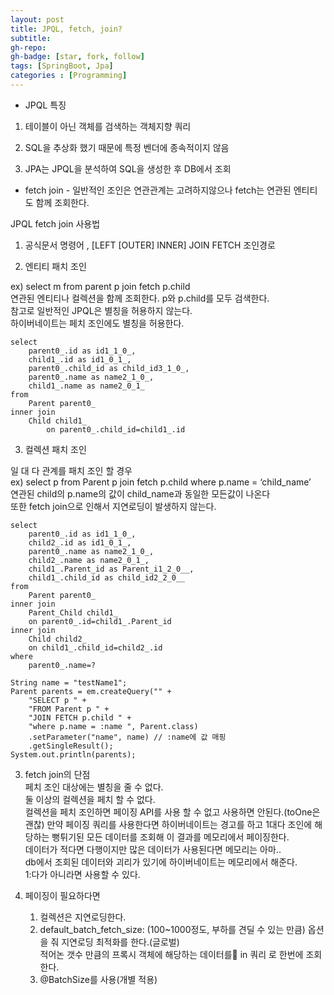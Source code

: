 ```yaml
---
layout: post
title: JPQL, fetch, join?
subtitle: 
gh-repo: 
gh-badge: [star, fork, follow]
tags: [SpringBoot, Jpa]
categories : [Programming]
---
```


* JPQL 특징

1. 테이블이 아닌 객체를 검색하는 객체지향 쿼리

2. SQL을 추상화 했기 때문에 특정 벤더에 종속적이지 않음

3. JPA는 JPQL을 분석하여 SQL을 생성한 후 DB에서 조회


* fetch join - 일반적인 조인은 연관관계는 고려하지않으나 fetch는 연관된 엔티티도 함께 조회한다.

JPQL fetch join 사용법  
1) 공식문서 명령어 , [LEFT [OUTER] INNER] JOIN FETCH 조인경로  

2) 엔티티 패치 조인  

ex) select m from parent p join fetch p.child  
연관된 엔티티나 컬렉션을 함께 조회한다. p와 p.child를 모두 검색한다.  
참고로 일반적인 JPQL은 별칭을 허용하지 않는다.  
하이버네이트는 페치 조인에도 별칭을 허용한다.  

~~~
select
    parent0_.id as id1_1_0_,
    child1_.id as id1_0_1_,
    parent0_.child_id as child_id3_1_0_,
    parent0_.name as name2_1_0_,
    child1_.name as name2_0_1_ 
from
    Parent parent0_ 
inner join
    Child child1_ 
        on parent0_.child_id=child1_.id
~~~

3) 컬렉션 패치 조인

일 대 다 관계를 패치 조인 할 경우  
ex) select p from Parent p join fetch p.child where p.name = ‘child_name’  
연관된 child의 p.name의 값이 child_name과 동일한 모든값이 나온다  
또한 fetch join으로 인해서 지연로딩이 발생하지 않는다.  

~~~
select
    parent0_.id as id1_1_0_,
    child2_.id as id1_0_1_,
    parent0_.name as name2_1_0_,
    child2_.name as name2_0_1_,
    child1_.Parent_id as Parent_i1_2_0__,
    child1_.child_id as child_id2_2_0__ 
from
    Parent parent0_ 
inner join
    Parent_Child child1_ 
    on parent0_.id=child1_.Parent_id 
inner join
    Child child2_ 
    on child1_.child_id=child2_.id 
where
    parent0_.name=?
~~~
~~~
String name = "testName1";
Parent parents = em.createQuery("" +
    "SELECT p " +
    "FROM Parent p " +
    "JOIN FETCH p.child " +
    "where p.name = :name ", Parent.class) 
    .setParameter("name", name) // :name에 값 매핑
    .getSingleResult();
System.out.println(parents);
~~~
3. fetch join의 단점  
    페치 조인 대상에는 별칭을 줄 수 없다.  
    둘 이상의 컬렉션을 페치 할 수 없다.  
    컬렉션을 페치 조인하면 페이징 API를 사용 할 수 없고 사용하면 안된다.(toOne은 괜찮)
    만약 페이징 쿼리를 사용한다면 하이버네이트는 경고를 하고 1대다 조인에 해당하는 뻥튀기된 모든 데이터를 조회해 이 결과를 메모리에서 페이징한다.  
    데이터가 적다면 다행이지만 많은 데이터가 사용된다면 메모리는 아마..  
    db에서 조회된 데이터와 괴리가 있기에 하이버네이트는 메모리에서 해준다.  
    1:다가 아니라면 사용할 수 있다.  

4. 페이징이 필요하다면

    1. 컬렉션은 지연로딩한다.  
    2. default_batch_fetch_size: (100~1000정도, 부하를 견딜 수 있는 만큼) 옵션을 줘 지연로딩 최적화를 한다.(글로벌)  
        적어논 갯수 만큼의 프록시 객체에 해당하는 데이터를 in 쿼리 로 한번에 조회한다.  
    3. @BatchSize를 사용(개별 적용)  

